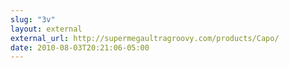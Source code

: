 ```yaml
---
slug: "3v"
layout: external
external_url: http://supermegaultragroovy.com/products/Capo/
date: 2010-08-03T20:21:06-05:00
---
```

